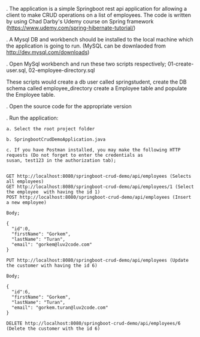 . The application is a simple Springboot rest api application for allowing a client to make CRUD operations on a list of 
employees. The code is written by using Chad Darby's Udemy course on Spring framework (https://www.udemy.com/spring-hibernate-tutorial/)

. A Mysql DB and workbench should be installed to the local machine which the application is going to run. (MySQL can be 
downlaoded from http://dev.mysql.com/downloads)

. Open MySql workbench and run these two scripts respectively; 
    01-create-user.sql, 
    02-employee-directory.sql

These scripts would create a db user called springstudent, create the DB schema called employee_directory 
create a Employee table and populate the Employee table.

. Open the source code for the appropriate version

. Run the application: 

    a. Select the root project folder
    
    b. SpringbootCrudDemoApplication.java
    
    c. If you have Postman installed, you may make the following HTTP requests (Do not forget to enter the credentials as
    susan, test123 in the authorization tab); 
   
   
    GET http://localhost:8080/springboot-crud-demo/api/employees (Selects all employees)
    GET http://localhost:8080/springboot-crud-demo/api/employees/1 (Select the employee  with having the id 1)
    POST http://localhost:8080/springboot-crud-demo/api/employees (Insert a new employee)
   
    Body;
   
    {
   	  "id":0,
      "firstName": "Gorkem",
      "lastName": "Turan",
      "email": "gorkem@luv2code.com"
    }
   
    PUT http://localhost:8080/springboot-crud-demo/api/employees (Update the customer with having the id 6)
      
    Body;
    
    {
      "id":6,
      "firstName": "Gorkem",
      "lastName": "Turan",
      "email": "gorkem.turan@luv2code.com"
    }
    
    DELETE http://localhost:8080/springboot-crud-demo/api/employees/6 (Delete the customer with the id 6)


